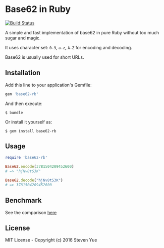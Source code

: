 # Base62 in Ruby

[![Build Status](https://travis-ci.org/steventen/base62-rb.svg?branch=master)](https://travis-ci.org/steventen/base62-rb)

A simple and fast implementation of base62 in pure Ruby without too much sugar and magic.

It uses character set: `0-9`, `a-z`, `A-Z` for encoding and decoding.

Base62 is usually used for short URLs.

## Installation

Add this line to your application's Gemfile:

```ruby
gem 'base62-rb'
```

And then execute:

    $ bundle

Or install it yourself as:

    $ gem install base62-rb

## Usage

```ruby
require 'base62-rb'

Base62.encode(3781504209452600)
# => "hjNv8tS3K"

Base62.decode("hjNv8tS3K")
# => 3781504209452600
```

## Benchmark

See the comparison [here](benchmarks/comparison.rb)


## License

MIT License - Copyright (c) 2016 Steven Yue
